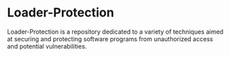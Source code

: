 # Loader-Protection
Loader-Protection is a repository dedicated to a variety of techniques aimed at securing and protecting software programs from unauthorized access and potential vulnerabilities.
